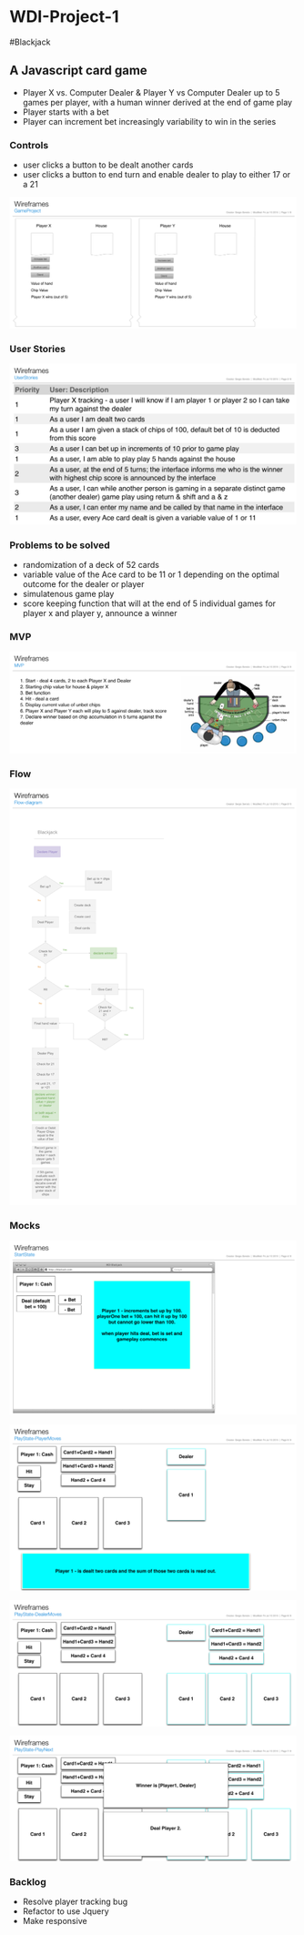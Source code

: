 # WDI-Project-1

#Blackjack 
## A Javascript card game

* Player X vs. Computer Dealer & Player Y vs Computer Dealer up to 5 games per player, with a human winner derived at the end of game play
* Player starts with a bet
* Player can increment bet increasingly variability to win in the series 


### Controls
* user clicks a button to be dealt another cards
* user clicks a button to end turn and enable dealer to play to either 17 or a 21

![](https://github.com/sserrato/WDI-Project-1/blob/master/Project1Game/GameProject.png)
### User Stories

![](https://github.com/sserrato/WDI-Project-1/blob/master/Project1Game/Userstories.png)

### Problems to be solved
* randomization of a deck of 52 cards
* variable value of the Ace card to be 11 or 1 depending on the optimal outcome for the dealer or player 
* simulatenous game play 
* score keeping function that will at the end of 5 individual games for player x and player y, announce a winner

### MVP
![](https://github.com/sserrato/WDI-Project-1/blob/master/Project1Game/MVP.png)

### Flow 
![](https://github.com/sserrato/WDI-Project-1/blob/javascript_html_css_more/Project1Game/Flow-diagram.png)

### Mocks
![](https://github.com/sserrato/WDI-Project-1/blob/javascript_html_css_more/Project1Game/StartState.png)

![](https://github.com/sserrato/WDI-Project-1/blob/javascript_html_css_more/Project1Game/PlayState-PlayerMoves.png)

![](https://github.com/sserrato/WDI-Project-1/blob/javascript_html_css_more/Project1Game/PlayState-DealerMoves.png)

![](https://github.com/sserrato/WDI-Project-1/blob/javascript_html_css_more/Project1Game/PlayState-PlayNext.png)

### Backlog
* Resolve player tracking bug
* Refactor to use Jquery
* Make responsive 
